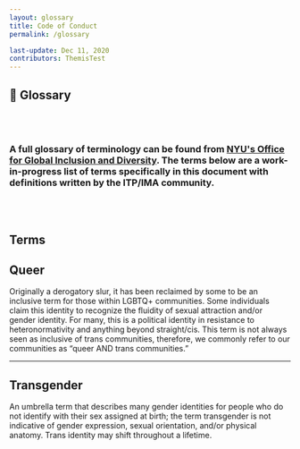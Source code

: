 ```yaml
---
layout: glossary
title: Code of Conduct
permalink: /glossary

last-update: Dec 11, 2020
contributors: ThemisTest
---
```


## <a name="glossary">📇 Glossary</a>

<br>
<br>

### A full glossary of terminology can be found from [NYU's Office for Global Inclusion and Diversity](https://www.nyu.edu/life/global-inclusion-and-diversity/learning-and-development/toolkits/glossary.html). The terms below are a work-in-progress list of terms specifically in this document with definitions written by the ITP/IMA community.

<br>
<br>

## Terms

## <a name="queer">Queer</a>
Originally a derogatory slur, it has been reclaimed by some to be an inclusive term for those within LGBTQ+ communities. Some individuals claim this identity to recognize the fluidity of sexual attraction and/or gender identity. For many, this is a political identity in resistance to heteronormativity and anything beyond straight/cis. This term is not always seen as inclusive of trans communities, therefore, we commonly refer to our communities as “queer AND trans communities.”

---

## <a name="transgender">Transgender</a>
An umbrella term that describes many gender identities for people who do not identify with their sex assigned at birth; the term transgender is not indicative of gender expression, sexual orientation, and/or physical anatomy. Trans identity may shift throughout a lifetime.